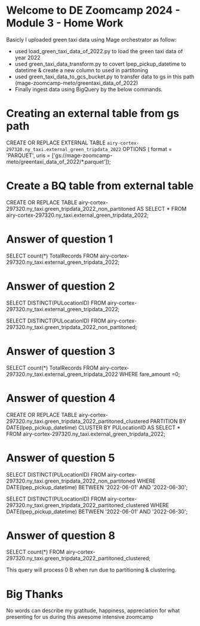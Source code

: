 # Welcome to DE Zoomcamp 2024 - Module 3 - Home Work
Basicly I uploaded green taxi data using Mage orchestrator as follow:

- used load_green_taxi_data_of_2022.py to load the green taxi data of year 2022
- used green_taxi_data_transform.py to covert lpep_pickup_datetime to datetime & create a new column to used in partitoning
- used green_taxi_data_to_gcs_bucket.py to transfer data to gs in this path (mage-zoomcamp-meto/greentaxi_data_of_2022)
- Finally ingest data using BigQuery by the below commands.

# Creating an external table from gs path
CREATE OR REPLACE EXTERNAL TABLE `airy-cortex-297320.ny_taxi.external_green_tripdata_2022`
OPTIONS (
  format = 'PARQUET',
  uris = ['gs://mage-zoomcamp-meto/greentaxi_data_of_2022/*.parquet']);

# Create a BQ table from external table
CREATE OR REPLACE TABLE airy-cortex-297320.ny_taxi.green_tripdata_2022_non_partitoned AS
SELECT * FROM airy-cortex-297320.ny_taxi.external_green_tripdata_2022;

# Answer of question 1
SELECT count(*) TotalRecords FROM airy-cortex-297320.ny_taxi.external_green_tripdata_2022;


# Answer of question 2
SELECT DISTINCT(PULocationID)
FROM airy-cortex-297320.ny_taxi.external_green_tripdata_2022;


SELECT DISTINCT(PULocationID)
FROM airy-cortex-297320.ny_taxi.green_tripdata_2022_non_partitoned;


# Answer of question 3
SELECT count(*) TotalRecords 
FROM airy-cortex-297320.ny_taxi.external_green_tripdata_2022
WHERE fare_amount =0;


# Answer of question 4
CREATE OR REPLACE TABLE airy-cortex-297320.ny_taxi.green_tripdata_2022_partitoned_clustered
PARTITION BY DATE(lpep_pickup_datetime)
CLUSTER BY PULocationID AS
SELECT * FROM airy-cortex-297320.ny_taxi.external_green_tripdata_2022;


# Answer of question 5
SELECT DISTINCT(PULocationID)
FROM airy-cortex-297320.ny_taxi.green_tripdata_2022_non_partitoned
WHERE DATE(lpep_pickup_datetime) BETWEEN '2022-06-01' AND '2022-06-30';

SELECT DISTINCT(PULocationID)
FROM airy-cortex-297320.ny_taxi.green_tripdata_2022_partitoned_clustered
WHERE DATE(lpep_pickup_datetime) BETWEEN '2022-06-01' AND '2022-06-30';


# Answer of question 8
SELECT count(*) FROM airy-cortex-297320.ny_taxi.green_tripdata_2022_partitoned_clustered;

This query will process 0 B when run due to partitioning & clustering.

# Big Thanks
No words can describe my gratitude, happiness, appreciation for what presenting for us during this awesome intensive zoomcamp 
